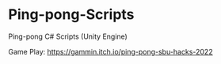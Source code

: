 # Ping-pong-Scripts
Ping-pong C# Scripts (Unity Engine)

Game Play: https://gammin.itch.io/ping-pong-sbu-hacks-2022
